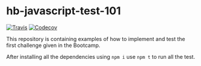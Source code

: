 # hb-javascript-test-101
[![Travis](https://img.shields.io/travis/andrscrrn/hb-javascript-test-101.svg)](https://travis-ci.org/andrscrrn/hb-javascript-test-101)
[![Codecov](https://codecov.io/gh/andrscrrn/hb-javascript-test-101/branch/master/graph/badge.svg)](https://codecov.io/gh/andrscrrn/hb-javascript-test-101)

This repository is containing examples of how to implement and test the first challenge given in the Bootcamp.

After installing all the dependencies using `npm i` use `npm t` to run all the test.
